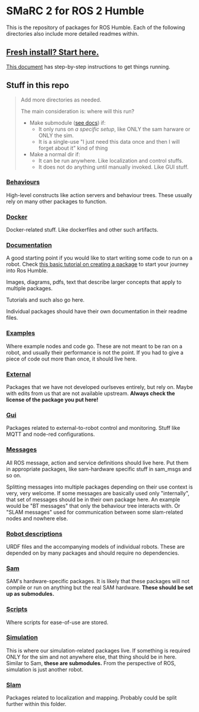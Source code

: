 # SMaRC 2 for ROS 2 Humble
This is the repository of packages for ROS Humble.
Each of the following directories also include more detailed readmes within.

## [Fresh install? Start here.](/documentation/Installing%20ROS2.md)
[This document](/documentation/Installing%20ROS2.md) has step-by-step instructions to get things running.


## Stuff in this repo

> Add more directories as needed.
>
> The main consideration is: where will this run?
> - Make submodule ([see docs](./documentation/Working%20with%20submodules.md)) if:
>   - It only runs on _a specific setup_, like ONLY the sam harware or ONLY the sim.
>   - It is a single-use "I just need this data once and then I will forget about it" kind of thing
> - Make a normal dir if:
>   - It can be run anywhere. Like localization and control stuffs.
>   - It does not do anything until manually invoked. Like GUI stuff.


### [Behaviours](/behaviours/)
High-level constructs like action servers and behaviour trees.
These usually rely on many other packages to function.

### [Docker](/docker/)
Docker-related stuff. Like dockerfiles and other such artifacts.

### [Documentation](/documentation/)
A good starting point if you would like to start writing some code to run on a robot.
Check [this basic tutorial on creating a package](./documentation/Making%20a%20new%20package.md) to start your journey into Ros Humble.

Images, diagrams, pdfs, text that describe larger concepts that apply to multiple packages.

Tutorials and such also go here.

Individual packages should have their own documentation in their readme files.

### [Examples](/examples/)
Where example nodes and code go. These are not meant to be ran on a robot, and usually their performance is not the point.
If you had to give a piece of code out more than once, it should live here.

### [External](/external/)
Packages that we have not developed ourlseves entirely, but rely on.
Maybe with edits from us that are not available upstream.
**Always check the license of the package you put here!**

### [Gui](/gui/)
Packages related to external-to-robot control and monitoring. 
Stuff like MQTT and node-red configurations.

### [Messages](/messages/)
All ROS message, action and service definitions should live here.
Put them in appropriate packages, like sam-hardware specific stuff in sam_msgs and so on.

Splitting messages into multiple packages depending on their use context is very, very welcome.
If some messages are basically used only "internally", that set of messages should be in their own package here.
An example would be "BT messages" that only the behaviour tree interacts with. Or "SLAM messages" used for communication between some slam-related nodes and nowhere else.

### [Robot descriptions](/robot_descriptions/)
URDF files and the accompanying models of individual robots.
These are depended on by many packages and should require no dependencies.


### [Sam](/sam/)
SAM's hardware-specific packages. 
It is likely that these packages will not compile or run on anything but the real SAM hardware.
**These should be set up as submodules.**

### [Scripts](/scripts/)
Where scripts for ease-of-use are stored.

### [Simulation](/simulation/)
This is where our simulation-related packages live.
If something is required ONLY for the sim and not anywhere else, that thing should be in here.
Similar to Sam, **these are submodules.**
From the perspective of ROS, simulation is just another robot.


### [Slam](/slam/)
Packages related to localization and mapping. 
Probably could be split further within this folder.

